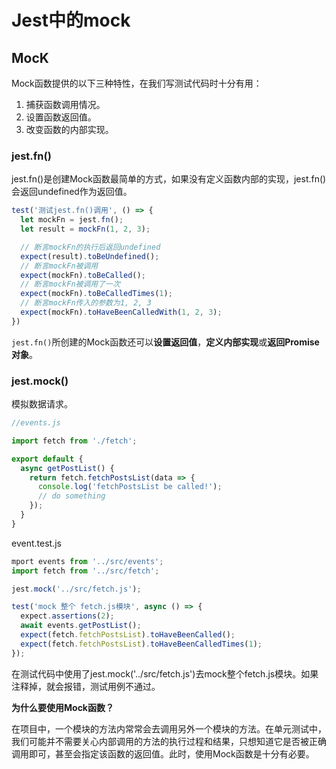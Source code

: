 # Jest中的mock

## MocK

Mock函数提供的以下三种特性，在我们写测试代码时十分有用：
1. 捕获函数调用情况。
2. 设置函数返回值。
3. 改变函数的内部实现。

### jest.fn()

jest.fn()是创建Mock函数最简单的方式，如果没有定义函数内部的实现，jest.fn()会返回undefined作为返回值。


```js
test('测试jest.fn()调用', () => {
  let mockFn = jest.fn();
  let result = mockFn(1, 2, 3);

  // 断言mockFn的执行后返回undefined
  expect(result).toBeUndefined();
  // 断言mockFn被调用
  expect(mockFn).toBeCalled();
  // 断言mockFn被调用了一次
  expect(mockFn).toBeCalledTimes(1);
  // 断言mockFn传入的参数为1, 2, 3
  expect(mockFn).toHaveBeenCalledWith(1, 2, 3);
})
```
`jest.fn()`所创建的Mock函数还可以**设置返回值**，**定义内部实现**或**返回Promise对象**。


### jest.mock()

模拟数据请求。
```js
//events.js

import fetch from './fetch';

export default {
  async getPostList() {
    return fetch.fetchPostsList(data => {
      console.log('fetchPostsList be called!');
      // do something
    });
  }
}

```
event.test.js

```js
mport events from '../src/events';
import fetch from '../src/fetch';

jest.mock('../src/fetch.js');

test('mock 整个 fetch.js模块', async () => {
  expect.assertions(2);
  await events.getPostList();
  expect(fetch.fetchPostsList).toHaveBeenCalled();
  expect(fetch.fetchPostsList).toHaveBeenCalledTimes(1);
});

```
在测试代码中使用了jest.mock('../src/fetch.js')去mock整个fetch.js模块。如果注释掉，就会报错，测试用例不通过。



**为什么要使用Mock函数？**

在项目中，一个模块的方法内常常会去调用另外一个模块的方法。在单元测试中，我们可能并不需要关心内部调用的方法的执行过程和结果，只想知道它是否被正确调用即可，甚至会指定该函数的返回值。此时，使用Mock函数是十分有必要。